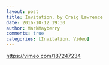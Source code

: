 ```yaml
---
layout: post
title: Invitation, by Craig Lawrence
date: 2016-10-12 19:30
author: MarkMayberry
comments: true
categories: [Invitation, Video]
---
```

https://vimeo.com/187247234
